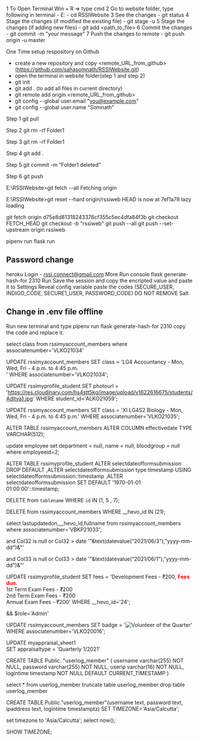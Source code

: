 1 To Open Terminal
	Win + R => type cmd
2 Go to website folder, type following in terminal
	- E: 
	- cd RSSIWebsite
3 See the changes
	- git status
4 Stage the changes (if modified the existing file)
	- git stage -u
5 Stage the changes (if adding new files)
	- git add <path_to_file>
6 Commit the changes
	- git commit -m "your message"
7 Push the changes to remote
	- git push origin -u master

One Time setup respository on Github
 - create a new repository and copy <remote_URL_from_github> (https://github.com/sahasomnath/RSSIWebsite.git)
 - open the terminal in website folder(step 1 and step 2)
 - git init
 - git add . (to add all files in current directory)
 - git remote add origin <remote_URL_from_github>
 - git config --global user.email "you@example.com"
 - git config --global user.name "Somnath"



Step 1
git pull

Step 2
git rm -rf Folder1

Step 3
git rm -rf Folder1

Step 4
git add .

Step 5
git commit -m “Folder1 deleted”

Step 6
git push


E:\RSSIWebsite>git fetch --all
Fetching origin

E:\RSSIWebsite>git reset --hard origin/rssiweb
HEAD is now at 7ef1a78 lazy loading


git fetch origin d75e8d81318243376cf355c5ec4dfa84f3b
git checkout FETCH_HEAD
git checkout -b "rssiweb"
git push --all
git push --set-upstream origin rssiweb


pipenv run flask run


Password change
--------------------------
heroku Login - rssi.connect@gmail.com
More
Run console
flask generate-hash-for 2310
Run
Save the session and copy the encripted value and paste it to
Settings
Reveal config variable
paste the codes (SECURE_USER, INDIGO_CODE, SECURE1_USER, PASSWORD_CODE)
DO NOT REMOVE Salt

Change in .env file offline
---------------------------------
Run new terminal and type
pipenv run flask generate-hash-for 2310
copy the code and replace it.

select class from rssimyaccount_members where associatenumber='VLKO21034'

UPDATE rssimyaccount_members
SET class = 'LG4 Accountancy - Mon, Wed, Fri - 4 p.m. to 4:45 p.m.<br>' 
WHERE associatenumber='VLKO21034';

UPDATE rssimyprofile_student
SET photourl = 'https://res.cloudinary.com/hs4stt5kg/image/upload/v1622616675/students/Aditya1.jpg' 
WHERE student_id='ALKO21059';

UPDATE rssimyaccount_members
SET class = 'XI LG4S2 Biology - Mon, Wed, Fri - 4 p.m. to 4:45 p.m.' 
WHERE associatenumber='VLKO21035';

ALTER TABLE rssimyaccount_members 
ALTER COLUMN effectivedate TYPE VARCHAR(512);

update employee 
set department = null, name = null, bloodgroup = null
where employeeid=2;

ALTER TABLE rssimyprofile_student
  ALTER selectdateofformsubmission DROP DEFAULT
 ,ALTER selectdateofformsubmission type timestamp USING selectdateofformsubmission::timestamp
 ,ALTER selectdateofformsubmission SET DEFAULT '1970-01-01 01:00:00'::timestamp;


 DELETE from `tablename` WHERE `id` IN (1, 5 , 7);

 DELETE from rssimyaccount_members WHERE __hevo_id IN (21);

 select lastupdatedon,__hevo_id,fullname from rssimyaccount_members where associatenumber='VBKP21033';


 and Col32 is null or Col32 > date '"&text(datevalue("2021/06/3"),"yyyy-mm-dd")&"'

 and Col33 is null or Col33 > date '"&text(datevalue("2021/06/1"),"yyyy-mm-dd")&"'


UPDATE rssimyprofile_student
SET fees = 'Development Fees - &#8377;200, <b><span style=color:red>Fees due.</span></b><br>1st Term Exam Fees - &#8377;200<br>2nd Term Exam Fees - &#8377;200<br>Annual Exam Fees - &#8377;200' 
WHERE __hevo_id='24';

&& $role='Admin'

UPDATE rssimyaccount_members
SET badge = '<img src=../images/smile.jpg title="Volunteer of the Quarter" style=height:32px,width:32px>'
WHERE associatenumber='VLKO20016';

UPDATE myappraisal_sheet1  
SET appraisaltype = 'Quarterly 1/2021' 

CREATE TABLE Public. "userlog_member" (
  username varchar(255) NOT NULL,
  password varchar(255) NOT NULL,
  userip varchar(16) NOT NULL,
  logintime timestamp NOT NULL DEFAULT CURRENT_TIMESTAMP
)

select * from userlog_member
truncate table userlog_member
drop table userlog_member

CREATE TABLE Public."userlog_member"(username text,	password text, ipaddress text, logintime timestamptz)
SET TIMEZONE='Asia/Calcutta';

set timezone to 'Asia/Calcutta';
select now();

SHOW TIMEZONE;